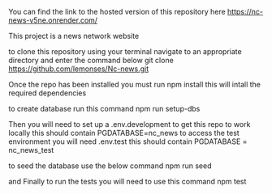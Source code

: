 You can find the link to the hosted version of this repository here https://nc-news-v5ne.onrender.com/

This project is a news network website

to clone this repository using your terminal navigate to an appropriate directory and enter the command below
git clone https://github.com/lemonses/Nc-news.git

Once the repo has been installed you must run
npm install
this will intall the required dependencies

to create database run this command
npm run setup-dbs

Then you will need to set up a .env.development to get this repo to work locally this should contain PGDATABASE=nc_news
to access the test environment you will need .env.test this should contain PGDATABASE = nc_news_test

to seed the database use the below command
npm run seed

and Finally to run the tests you will need to use this command
npm test